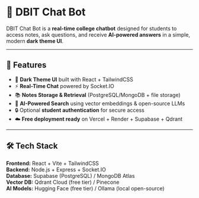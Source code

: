 # 🤖 DBIT Chat Bot  

DBIT Chat Bot is a **real-time college chatbot** designed for students to access notes, ask questions, and receive **AI-powered answers** in a simple, modern **dark theme UI**.  

---

## 🚀 Features  
- 🎨 **Dark Theme UI** built with React + TailwindCSS  
- ⚡ **Real-Time Chat** powered by Socket.IO  
- 📚 **Notes Storage & Retrieval** (PostgreSQL/MongoDB + file storage)  
- 🧠 **AI-Powered Search** using vector embeddings & open-source LLMs  
- 🔒 Optional **student authentication** for secure access  
- ☁️ **Free deployment ready** on Vercel + Render + Supabase + Qdrant  

---

## 🛠️ Tech Stack  
**Frontend:** React + Vite + TailwindCSS  
**Backend:** Node.js + Express + Socket.IO  
**Database:** Supabase (PostgreSQL) / MongoDB Atlas  
**Vector DB:** Qdrant Cloud (free tier) / Pinecone  
**AI Models:** Hugging Face (free tier) / Ollama (local open-source)  